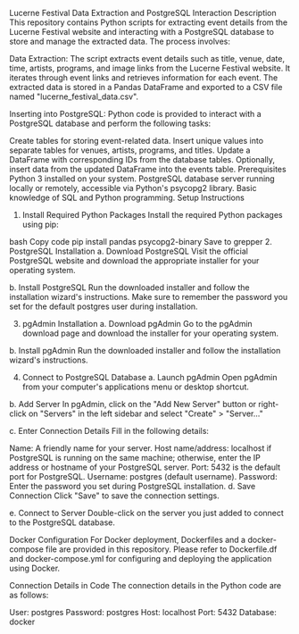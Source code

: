 Lucerne Festival Data Extraction and PostgreSQL Interaction
Description
This repository contains Python scripts for extracting event details from the Lucerne Festival website and interacting with a PostgreSQL database to store and manage the extracted data. The process involves:

Data Extraction: The script extracts event details such as title, venue, date, time, artists, programs, and image links from the Lucerne Festival website. It iterates through event links and retrieves information for each event. The extracted data is stored in a Pandas DataFrame and exported to a CSV file named "lucerne_festival_data.csv".

Inserting into PostgreSQL: Python code is provided to interact with a PostgreSQL database and perform the following tasks:

Create tables for storing event-related data.
Insert unique values into separate tables for venues, artists, programs, and titles.
Update a DataFrame with corresponding IDs from the database tables.
Optionally, insert data from the updated DataFrame into the events table.
Prerequisites
Python 3 installed on your system.
PostgreSQL database server running locally or remotely, accessible via Python's psycopg2 library.
Basic knowledge of SQL and Python programming.
Setup Instructions
1. Install Required Python Packages
Install the required Python packages using pip:

bash
Copy code
pip install pandas psycopg2-binary
Save to grepper
2. PostgreSQL Installation
a. Download PostgreSQL
Visit the official PostgreSQL website and download the appropriate installer for your operating system.

b. Install PostgreSQL
Run the downloaded installer and follow the installation wizard's instructions. Make sure to remember the password you set for the default postgres user during installation.

3. pgAdmin Installation
a. Download pgAdmin
Go to the pgAdmin download page and download the installer for your operating system.

b. Install pgAdmin
Run the downloaded installer and follow the installation wizard's instructions.

4. Connect to PostgreSQL Database
a. Launch pgAdmin
Open pgAdmin from your computer's applications menu or desktop shortcut.

b. Add Server
In pgAdmin, click on the "Add New Server" button or right-click on "Servers" in the left sidebar and select "Create" > "Server..."

c. Enter Connection Details
Fill in the following details:

Name: A friendly name for your server.
Host name/address: localhost if PostgreSQL is running on the same machine; otherwise, enter the IP address or hostname of your PostgreSQL server.
Port: 5432 is the default port for PostgreSQL.
Username: postgres (default username).
Password: Enter the password you set during PostgreSQL installation.
d. Save Connection
Click "Save" to save the connection settings.

e. Connect to Server
Double-click on the server you just added to connect to the PostgreSQL database.

Docker Configuration
For Docker deployment, Dockerfiles and a docker-compose file are provided in this repository. Please refer to Dockerfile.df and docker-compose.yml for configuring and deploying the application using Docker.

Connection Details in Code
The connection details in the Python code are as follows:

User: postgres
Password: postgres
Host: localhost
Port: 5432
Database: docker